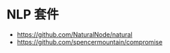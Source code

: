 # NLP 套件

* https://github.com/NaturalNode/natural
* https://github.com/spencermountain/compromise


